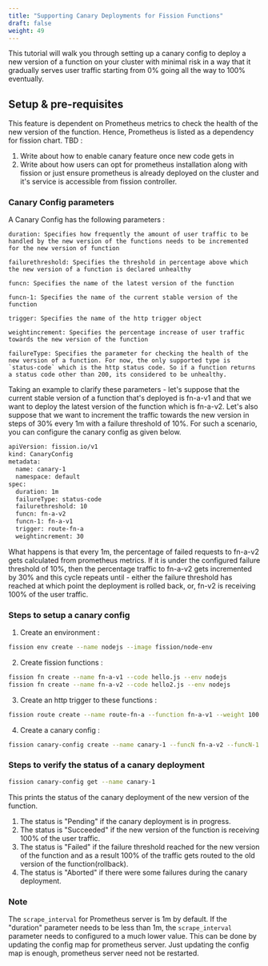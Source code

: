 ```yaml
---
title: "Supporting Canary Deployments for Fission Functions"
draft: false
weight: 49
---
```


This tutorial will walk you through setting up a canary config to deploy a new version of a function on your cluster with minimal risk in a way that it gradually serves user traffic starting from 0% going all the way to 100% eventually.

## Setup & pre-requisites

This feature is dependent on Prometheus metrics to check the health of the new version of the function. Hence, Prometheus is listed as a dependency for fission chart. 
TBD : 
1. Write about how to enable canary feature once new code gets in
2. Write about how users can opt for prometheus installation along with fission or just ensure prometheus is already deployed on the cluster and it's service is accessible from fission controller.

### Canary Config parameters

A Canary Config has the following parameters :

``` 
duration: Specifies how frequently the amount of user traffic to be handled by the new version of the functions needs to be incremented for the new version of function

failurethreshold: Specifies the threshold in percentage above which the new version of a function is declared unhealthy

funcn: Specifies the name of the latest version of the function

funcn-1: Specifies the name of the current stable version of the function

trigger: Specifies the name of the http trigger object 

weightincrement: Specifies the percentage increase of user traffic towards the new version of the function

failureType: Specifies the parameter for checking the health of the new version of a function. For now, the only supported type is `status-code` which is the http status code. So if a function returns a status code other than 200, its considered to be unhealthy.  
```

Taking an example to clarify these parameters - let's suppose that the current stable version of a function that's deployed is fn-a-v1 and that we want to deploy the latest version of the function which is fn-a-v2. Let's also suppose that we want to increment the traffic towards the new version in steps of 30% every 1m with a failure threshold of 10%. 
For such a scenario, you can configure the canary config as given below.

```bash
apiVersion: fission.io/v1
kind: CanaryConfig
metadata:
  name: canary-1
  namespace: default
spec:
  duration: 1m
  failureType: status-code
  failurethreshold: 10
  funcn: fn-a-v2
  funcn-1: fn-a-v1
  trigger: route-fn-a
  weightincrement: 30
```

What happens is that every 1m, the percentage of failed requests to fn-a-v2 gets calculated from prometheus metrics. If it is under the configured failure threshold of 10%, then the percentage traffic to fn-a-v2 gets incremented by 30% and this cycle repeats until - either the failure threshold has reached at which point the deployment is rolled back, or, fn-v2 is receiving 100% of the user traffic.   

### Steps to setup a canary config

1. Create an environment :

```bash
fission env create --name nodejs --image fission/node-env
```

2. Create fission functions :

```bash
fission fn create --name fn-a-v1 --code hello.js --env nodejs
fission fn create --name fn-a-v2 --code hello2.js --env nodejs
```

3. Create an http trigger to these functions :

```bash
fission route create --name route-fn-a --function fn-a-v1 --weight 100 --function fn-a-v2 --weight 0
```

4. Create a canary config :

```bash
fission canary-config create --name canary-1 --funcN fn-a-v2 --funcN-1 fn-a-v1 --trigger route-fn-a --increment-step 30 --increment-interval 1m --failure-threshold 10
```

### Steps to verify the status of a canary deployment

```bash
fission canary-config get --name canary-1
```

This prints the status of the canary deployment of the new version of the function. 
1. The status is "Pending" if the canary deployment is in progress.
2. The status is "Succeeded" if the new version of the function is receiving 100% of the user traffic.
3. The status is "Failed" if the failure threshold reached for the new version of the function and as a result 100% of the traffic gets routed to the old version of the function(rollback).
4. The status is "Aborted" if there were some failures during the canary deployment.

### Note

The `scrape_interval` for Prometheus server is 1m by default. If the "duration" parameter needs to be less than 1m, the `scrape_interval` parameter needs to configured to a much lower value.
This can be done by updating the config map for prometheus server. Just updating the config map is enough, prometheus server need not be restarted. 
 

